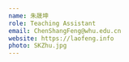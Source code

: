 ```yaml
---
name: 朱晟坤
role: Teaching Assistant
email: ChenShangFeng@whu.edu.cn
website: https://laofeng.info
photo: SKZhu.jpg
---
```

